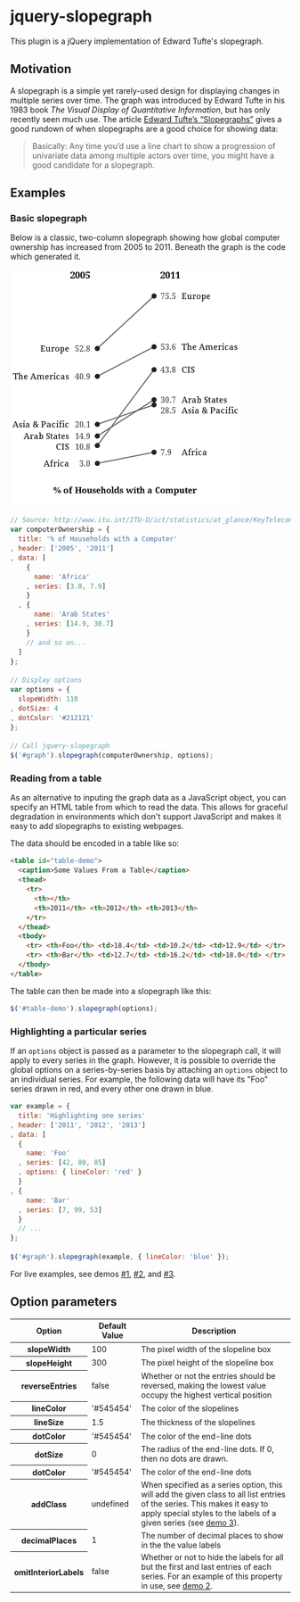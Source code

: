 jquery-slopegraph
=================

This plugin is a jQuery implementation of Edward Tufte's slopegraph.  

## Motivation
A slopegraph is a simple yet rarely-used design for displaying changes in multiple series over time. The
graph was introduced by Edward Tufte in his 1983 book *The Visual Display of Quantitative Information*, but has only
recently seen much use. The article [Edward Tufte’s “Slopegraphs”](http://charliepark.org/slopegraphs/) gives a good
rundown of when slopegraphs are a good choice for showing data:
> Basically: Any time you’d use a line chart to show a progression of univariate data among multiple actors over time,
> you might have a good candidate for a slopegraph.

## Examples

### Basic slopegraph

Below is a classic, two-column slopegraph showing how global computer ownership has increased from 2005 to 2011. Beneath 
the graph is the code which generated it.

<img src="http://github.com/brenden/jquery-slopegraph/raw/master/demo/slopegraph.png" />

```javascript
// Source: http://www.itu.int/ITU-D/ict/statistics/at_glance/KeyTelecom.html
var computerOwnership = {
  title: '% of Households with a Computer'
, header: ['2005', '2011']
, data: [
    {
      name: 'Africa'
    , series: [3.0, 7.9]
    }
  , {
      name: 'Arab States'
    , series: [14.9, 30.7] 
    }
    // and so on...
  ]
}; 

// Display options
var options = {
  slopeWidth: 110
, dotSize: 4
, dotColor: '#212121'
};

// Call jquery-slopegraph
$('#graph').slopegraph(computerOwnership, options);
```

### Reading from a table

As an alternative to inputing the graph data as a JavaScript object, you can specify an HTML table from which to read the
data. This allows for graceful degradation in environments which don't support JavaScript and makes it easy to add 
slopegraphs to existing webpages.

The data should be encoded in a table like so:

```html
<table id="table-demo">
  <caption>Some Values From a Table</caption>
  <thead>
    <tr>
      <th></th>
      <th>2011</th> <th>2012</th> <th>2013</th>
    </tr>
  </thead>
  <tbody>
    <tr> <th>Foo</th> <td>18.4</td> <td>10.2</td> <td>12.9</td> </tr>
    <tr> <th>Bar</th> <td>12.7</td> <td>16.2</td> <td>18.0</td> </tr>
  </tbody>
</table>
```
The table can then be made into a slopegraph like this:

```javascript
$('#table-demo').slopegraph(options);
```

### Highlighting a particular series

If an `options` object is passed as a parameter to the slopegraph call, it will apply to every series in the graph.
However, it is possible to override the global options on a series-by-series basis by attaching an `options` object to 
an individual series. For example, the following data will have its "Foo" series drawn in red, and every other one 
drawn in blue.

```javascript
var example = {
  title: 'Highlighting one series'
, header: ['2011', '2012', '2013']
, data: [
  {
    name: 'Foo'
  , series: [42, 80, 85]
  , options: { lineColor: 'red' }
  }
, {
    name: 'Bar'
  , series: [7, 99, 53] 
  }
  // ...    
};

$('#graph').slopegraph(example, { lineColor: 'blue' });
```

For live examples, see demos [#1](http://brenden.github.com/jquery-slopegraph/demo-1.html),
[#2](http://brenden.github.com/jquery-slopegraph/demo-2.html), and
[#3](http://brenden.github.com/jquery-slopegraph/demo-3.html).

## Option parameters

<table>
  <thead>
    <tr>
      <th>Option</th>
      <th>Default Value</th>
      <th>Description</th>
    </tr>
  </thead>
  <tbody>
    <tr>
      <th>slopeWidth</th> 
      <td>100</td>
      <td>The pixel width of the slopeline box</td> 
    </tr>
    <tr>
      <th>slopeHeight</th> 
      <td>300</td> 
      <td>The pixel height of the slopeline box</td> 
    </tr>
    <tr>
      <th>reverseEntries</th>
      <td>false</td> 
      <td>Whether or not the entries should be reversed, making the lowest value occupy the highest vertical position</td> 
    </tr>
    <tr>
      <th>lineColor</th> 
      <td>'#545454'</td> 
      <td>The color of the slopelines</td> 
    </tr>
    <tr>
      <th>lineSize</th>
      <td>1.5</td> 
      <td>The thickness of the slopelines</td> 
    </tr>
    <tr>
      <th>dotColor</th> 
      <td>'#545454'</td> 
      <td>The color of the end-line dots</td> 
    </tr>
    <tr>
      <th>dotSize</th> 
      <td>0</td> 
      <td>The radius of the end-line dots. If 0, then no dots are drawn.</td> 
    </tr>
    <tr>
      <th>dotColor</th> 
      <td>'#545454'</td> 
      <td>The color of the end-line dots</td> 
    </tr>
    <tr>
      <th>addClass</th> 
      <td>undefined</td> 
      <td>When specified as a series option, this will add the given class to all list entries of the series. This makes
          it easy to apply special styles to the labels of a given series (see <a href="http://brenden.github.com/jquery-slopegraph/demo-3.html">demo 3</a>).</td> 
    </tr>
    <tr>
      <th>decimalPlaces</th> 
      <td>1</td> 
      <td>The number of decimal places to show in the the value labels</td> 
    </tr>
    <tr>
      <th>omitInteriorLabels</th> 
      <td>false</td>
      <td>Whether or not to hide the labels for all but the first and last entries of each series. For an example of
        this property in use, see <a href="http://brenden.github.com/jquery-slopegraph/demo-2.html">demo 2</a>.</td> 
    </tr>
  </tbody>
</table>